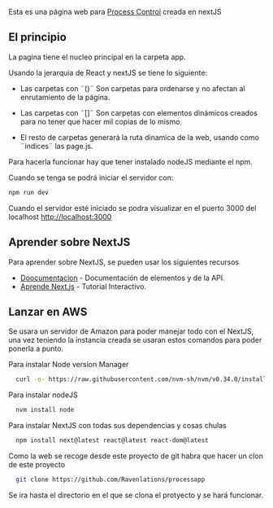 Esta es una página web para [Process Control](processcontrolformacion.com) creada en nextJS

## El principio

La pagina tiene el nucleo principal en la carpeta app.

Usando la jerarquia de React y nextJS se tiene lo siguiente:

  - Las carpetas con  ¨()¨ Son carpetas para ordenarse y no afectan al enrutamiento de la página.
  
  - Las carpetas con ¨[]¨ Son carpetas con elementos dinámicos creados para no tener que hacer mil copias de lo mismo.
  
  - El resto de carpetas generará la ruta dinamica de la web, usando como ¨indices¨ las page.js.
  


Para hacerla funcionar hay que tener instalado nodeJS  mediante el npm. 

Cuando se tenga se podrá iniciar el servidor con:

```bash
npm run dev

```
Cuando el servidor esté iniciado se podra visualizar en el puerto 3000 del localhost [http://localhost:3000](http://localhost:3000) 


## Aprender sobre NextJS

Para aprender sobre NextJS, se pueden usar los siguientes recursos

- [Doocumentacion](https://nextjs.org/docs) - Documentación de elementos y de la API.
- [Aprende Next.js](https://nextjs.org/learn) - Tutorial Interactivo.


## Lanzar en AWS

Se usara un servidor de Amazon para poder manejar todo con el NextJS, una vez teniendo la instancia creada se usaran estos comandos para poder ponerla a punto.

Para instalar Node version Manager
```bash
  curl -o- https://raw.githubusercontent.com/nvm-sh/nvm/v0.34.0/install.sh | bash
```

Para instalar nodeJS
```bash
  nvm install node
```
Para instalar NextJS con todas sus dependencias y cosas chulas
```bash
  npm install next@latest react@latest react-dom@latest
``` 
Como la web se recoge desde este proyecto de git habra que hacer un clon de este proyecto 
```bash
  git clone https://github.com/Ravenlations/processapp
```

Se ira hasta el directorio en el que se clona el protyecto y se hará funcionar.






